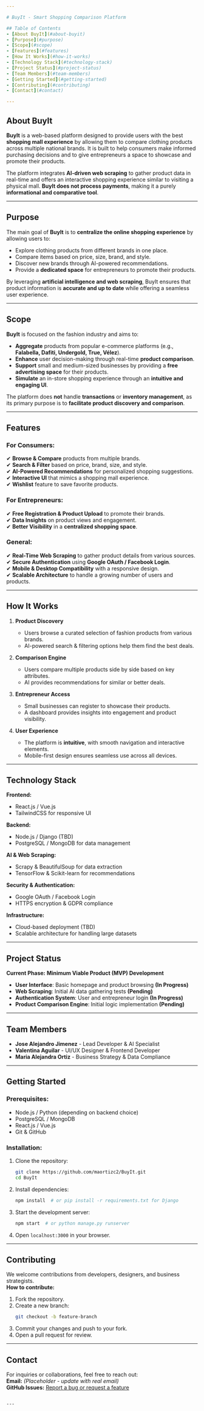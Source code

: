 ```yaml
---

# BuyIt - Smart Shopping Comparison Platform

## Table of Contents
- [About BuyIt](#about-buyit)
- [Purpose](#purpose)
- [Scope](#scope)
- [Features](#features)
- [How It Works](#how-it-works)
- [Technology Stack](#technology-stack)
- [Project Status](#project-status)
- [Team Members](#team-members)
- [Getting Started](#getting-started)
- [Contributing](#contributing)
- [Contact](#contact)

---
```


## About BuyIt

**BuyIt** is a web-based platform designed to provide users with the best **shopping mall experience** by allowing them to compare clothing products across multiple national brands. It is built to help consumers make informed purchasing decisions and to give entrepreneurs a space to showcase and promote their products.

The platform integrates **AI-driven web scraping** to gather product data in real-time and offers an interactive shopping experience similar to visiting a physical mall. **BuyIt does not process payments**, making it a purely **informational and comparative tool**.

---

## Purpose

The main goal of **BuyIt** is to **centralize the online shopping experience** by allowing users to:
- Explore clothing products from different brands in one place.
- Compare items based on price, size, brand, and style.
- Discover new brands through AI-powered recommendations.
- Provide a **dedicated space** for entrepreneurs to promote their products.

By leveraging **artificial intelligence and web scraping**, BuyIt ensures that product information is **accurate and up to date** while offering a seamless user experience.

---

## Scope

**BuyIt** is focused on the fashion industry and aims to:
- **Aggregate** products from popular e-commerce platforms (e.g., **Falabella, Dafiti, Undergold, True, Vélez**).
- **Enhance** user decision-making through real-time **product comparison**.
- **Support** small and medium-sized businesses by providing a **free advertising space** for their products.
- **Simulate** an in-store shopping experience through an **intuitive and engaging UI**.

The platform does **not** handle **transactions** or **inventory management**, as its primary purpose is to **facilitate product discovery and comparison**.

---

## Features

### For Consumers:
✔ **Browse & Compare** products from multiple brands.  
✔ **Search & Filter** based on price, brand, size, and style.  
✔ **AI-Powered Recommendations** for personalized shopping suggestions.  
✔ **Interactive UI** that mimics a shopping mall experience.  
✔ **Wishlist** feature to save favorite products.  

### For Entrepreneurs:
✔ **Free Registration & Product Upload** to promote their brands.  
✔ **Data Insights** on product views and engagement.  
✔ **Better Visibility** in a **centralized shopping space**.  

### General:
✔ **Real-Time Web Scraping** to gather product details from various sources.  
✔ **Secure Authentication** using **Google OAuth / Facebook Login**.  
✔ **Mobile & Desktop Compatibility** with a responsive design.  
✔ **Scalable Architecture** to handle a growing number of users and products.  

---

## How It Works

1. **Product Discovery**  
   - Users browse a curated selection of fashion products from various brands.
   - AI-powered search & filtering options help them find the best deals.

2. **Comparison Engine**  
   - Users compare multiple products side by side based on key attributes.
   - AI provides recommendations for similar or better deals.

3. **Entrepreneur Access**  
   - Small businesses can register to showcase their products.
   - A dashboard provides insights into engagement and product visibility.

4. **User Experience**  
   - The platform is **intuitive**, with smooth navigation and interactive elements.
   - Mobile-first design ensures seamless use across all devices.

---

## Technology Stack

**Frontend:**  
- React.js / Vue.js  
- TailwindCSS for responsive UI  

**Backend:**  
- Node.js / Django (TBD)  
- PostgreSQL / MongoDB for data management  

**AI & Web Scraping:**  
- Scrapy & BeautifulSoup for data extraction  
- TensorFlow & Scikit-learn for recommendations  

**Security & Authentication:**  
- Google OAuth / Facebook Login  
- HTTPS encryption & GDPR compliance  

**Infrastructure:**  
- Cloud-based deployment (TBD)  
- Scalable architecture for handling large datasets  

---

## Project Status

**Current Phase:** **Minimum Viable Product (MVP) Development**  
- **User Interface**: Basic homepage and product browsing **(In Progress)**  
- **Web Scraping**: Initial AI data gathering tests **(Pending)**  
- **Authentication System**: User and entrepreneur login **(In Progress)**  
- **Product Comparison Engine**: Initial logic implementation **(Pending)**  

---

## Team Members

- **Jose Alejandro Jimenez** - Lead Developer & AI Specialist  
- **Valentina Aguilar** - UI/UX Designer & Frontend Developer  
- **Maria Alejandra Ortiz** - Business Strategy & Data Compliance  

---

## Getting Started

### Prerequisites:
- Node.js / Python (depending on backend choice)
- PostgreSQL / MongoDB
- React.js / Vue.js
- Git & GitHub

### Installation:
1. Clone the repository:
   ```sh
   git clone https://github.com/maortizc2/BuyIt.git
   cd BuyIt
   ```
2. Install dependencies:
   ```sh
   npm install  # or pip install -r requirements.txt for Django
   ```
3. Start the development server:
   ```sh
   npm start  # or python manage.py runserver
   ```
4. Open `localhost:3000` in your browser.

---

## Contributing

We welcome contributions from developers, designers, and business strategists.  
**How to contribute:**
1. Fork the repository.
2. Create a new branch:  
   ```sh
   git checkout -b feature-branch
   ```
3. Commit your changes and push to your fork.
4. Open a pull request for review.


---

## Contact

For inquiries or collaborations, feel free to reach out:  
**Email:** *(Placeholder - update with real email)*  
**GitHub Issues:** [Report a bug or request a feature](https://github.com/maortizc2/BuyIt/issues)  
```

---
